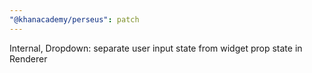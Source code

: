 ```yaml
---
"@khanacademy/perseus": patch
---
```


Internal, Dropdown: separate user input state from widget prop state in Renderer
